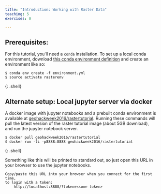 ```yaml
---
title: "Introduction: Working with Raster Data"
teaching: 5
exercises: 0

---
```


## Prerequisites:

For this tutorial, you'll need a ``conda`` installation.  To set up a local
conda environment, download [this conda environment
definition](https://raw.githubusercontent.com/geohackweek/tutorial_contents/master/raster/environment.yml)
and create an environment like so:

~~~
$ conda env create -f environment.yml
$ source activate rasterenv
~~~
{: .shell}


## Alternate setup: Local jupyter server via docker

A docker image with jupyter notebooks and a prebuilt conda environment is
available at
[geohackweek2016/rastertutorial](https://hub.docker.com/r/geohackweek2016/rastertutorial/).
Running these commands will pull the latest version of the raster tutorial
image (about 5GB download), and run the jupyter notebook server.

~~~
$ docker pull geohackweek2016/rastertutorial
$ docker run -ti -p8888:8888 geohackweek2016/rastertutorial
~~~
{: .shell}

Something like this will be printed to standard out, so just open this URL in
your browser to use the jupyter notebooks. 

    Copy/paste this URL into your browser when you connect for the first time,
    to login with a token:
        http://localhost:8888/?token=<some token>


